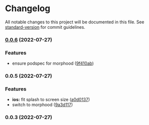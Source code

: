 # Changelog

All notable changes to this project will be documented in this file. See [standard-version](https://github.com/conventional-changelog/standard-version) for commit guidelines.

### [0.0.6](https://github.com/MorphoodInc/capacitor-lottie-splash-screen/compare/v0.0.5...v0.0.6) (2022-07-27)


### Features

* ensure podspec for morphood ([9f410ab](https://github.com/MorphoodInc/capacitor-lottie-splash-screen/commit/9f410abe1442c60cecd1557580b1f127d30790bd))

### 0.0.5 (2022-07-27)


### Features

* **ios:** fit splash to screen size ([a0d0137](https://github.com/MorphoodInc/capacitor-lottie-splash-screen/commit/a0d01379ecabbb8dc7365d9f8f7b3efecd140c0a))
* switch to morphood ([9a3d117](https://github.com/MorphoodInc/capacitor-lottie-splash-screen/commit/9a3d117d9792dd3906d8426dd3782f2ff40dc7bf))

### 0.0.3 (2022-07-27)
